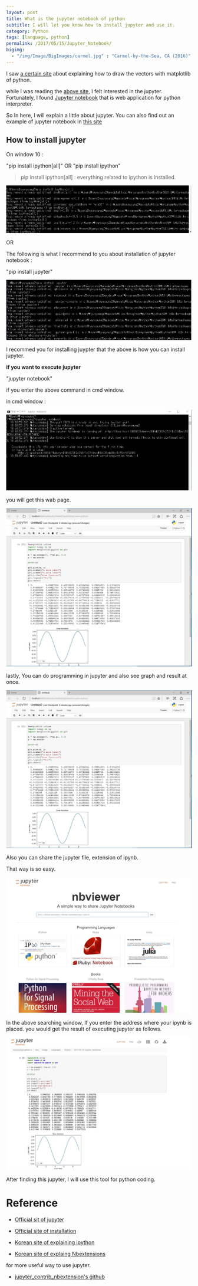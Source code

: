 ```yaml
---
layout: post
title: What is the jupyter notebook of python
subtitle: I will let you know how to install jupyter and use it.
category: Python
tags: [language, python]
permalink: /2017/05/15/Jupyter_Notebook/
bigimg: 
  - "/img/Image/BigImages/carmel.jpg" : "Carmel-by-the-Sea, CA (2016)"
---
```


I saw [a certain site](http://pinkwink.kr/815) about explaining how to draw the vectors with matplotlib of python. 

while I was reading the [above site](http://pinkwink.kr/815), I felt interested in the jupyter. Fortunately, I found [Jupyter notebook](http://jupyter.org/) that is web application for python interpreter. 

So In here, I will explain a little about jupyter. You can also find out an example of jupyter notebook in [this site](https://github.com/wesm/pydata-book)


## How to install jupyter 

On window 10 :

"pip install ipython[all]" OR "pip install ipython"

> pip install ipython[all] : everything related to ipython is installed. 

![](/img/Image/Languages/Python/2017-05-15-Jupyter_Notebook/ipython_on_windows.JPG)

OR 

The following is what I recommend to you about installation of jupyter notebook : 

"pip install jupyter"

![](/img/Image/Languages/Python/2017-05-15-Jupyter_Notebook/jupyter_on_windows.JPG)


I recommed you for installing juypter that the above is how you can install jupyter. 


**if you want to execute jupyter**


"jupyter notebook"


if you enter the above command in cmd window. 

in cmd window :

![](/img/Image/Languages/Python/2017-05-15-Jupyter_Notebook/execution_of_jupyter_notebook.JPG)

you will get this wab page. 

![](/img/Image/Languages/Python/2017-05-15-Jupyter_Notebook/jupter_test.JPG)


lastly, You can do programming in jupyter and also see graph and result at once. 

![](/img/Image/Languages/Python/2017-05-15-Jupyter_Notebook/jupter_test.JPG)

Also you can share the jupyter file, extension of ipynb.

That way is so easy. 

![](/img/Image/Languages/Python/2017-05-15-Jupyter_Notebook/nbviewer_of_jupyter.JPG)

In the above searching window, If you enter the address where your ipynb is placed. you would get the result of executing jupyter as follows.

![](/img/Image/Languages/Python/2017-05-15-Jupyter_Notebook/result_of_nbviewer_of_jupyter.JPG)

After finding this jupyter, I will use this tool for python coding. 

# Reference 

  - [Official sit of jupyter](http://jupyter.org/)
  
  - [Official site of installation](http://jupyter.org/install.html)

  - [Korean site of explaining ipython](http://pinkwink.kr/711)
  
  - [Korean site of explaing Nbextensions](http://pinkwink.kr/928)
  
  for more useful way to use jupyter. 
  
  - [jupyter_contrib_nbextension's github](https://github.com/ipython-contrib/jupyter_contrib_nbextensions)
  
  
